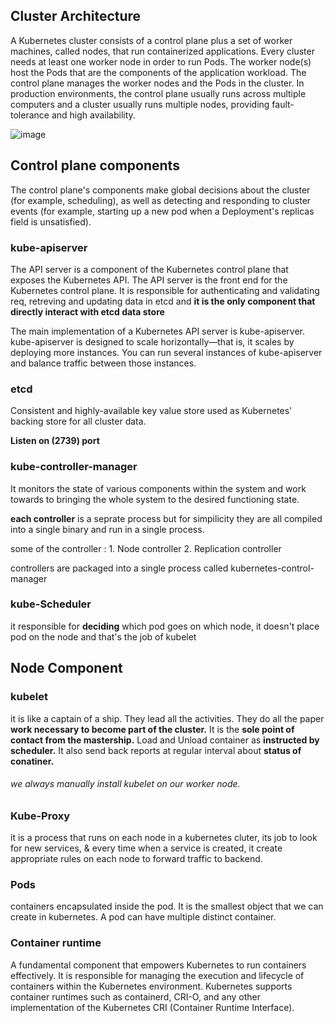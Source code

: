 ## Cluster Architecture
A Kubernetes cluster consists of a control plane plus a set of worker machines, called nodes, that run containerized applications. Every cluster needs at least one worker node in order to run Pods.
The worker node(s) host the Pods that are the components of the application workload. The control plane manages the worker nodes and the Pods in the cluster. In production environments, the control plane usually runs across multiple computers and a cluster usually runs multiple nodes, providing fault-tolerance and high availability.

![image](https://github.com/user-attachments/assets/1e864d6a-4589-492b-a388-c48ac0cec871)

## Control plane components
The control plane's components make global decisions about the cluster (for example, scheduling), as well as detecting and responding to cluster events (for example, starting up a new pod when a Deployment's replicas field is unsatisfied).

### kube-apiserver 
The API server is a component of the Kubernetes control plane that exposes the Kubernetes API. The API server is the front end for the Kubernetes control plane.
It is responsible for authenticating and validating req, retreving and updating data in etcd and **it is the only component that directly interact with etcd data store**

The main implementation of a Kubernetes API server is kube-apiserver. kube-apiserver is designed to scale horizontally—that is, it scales by deploying more instances. You can run several instances of kube-apiserver and balance traffic between those instances.

### etcd
Consistent and highly-available key value store used as Kubernetes' backing store for all cluster data.

**Listen on (2739) port**

### kube-controller-manager
It monitors the state of various components within the system and work towards to bringing the whole system to the desired functioning state.

**each controller** is a seprate process but for simpilicity they are all compiled into a single binary and run in a single process.

some of the controller : 1. Node controller 2. Replication controller

controllers are packaged into a single process called kubernetes-control-manager

### kube-Scheduler
it responsible for **deciding** which pod goes on which node, it doesn't place pod on the node and that's the job of kubelet

## Node Component

### kubelet

it is like a captain of a ship. They lead all the activities. They do all the paper **work necessary to become part of the cluster.** It is the **sole point of contact from the mastership.** Load and Unload container as **instructed by scheduler.** It also send back reports at regular interval about **status of conatiner.**

###### we always manually install kubelet on our worker node.

### Kube-Proxy
it is a process that runs on each node in a kubernetes cluter, its job to look for new services, & every time when a service is created, it create appropriate rules on each node to forward traffic to backend.

### Pods
containers encapsulated inside the pod. It is the smallest object that we can create in kubernetes. A pod can have multiple distinct container.

### Container runtime
A fundamental component that empowers Kubernetes to run containers effectively. It is responsible for managing the execution and lifecycle of containers within the Kubernetes environment.
Kubernetes supports container runtimes such as containerd, CRI-O, and any other implementation of the Kubernetes CRI (Container Runtime Interface).





